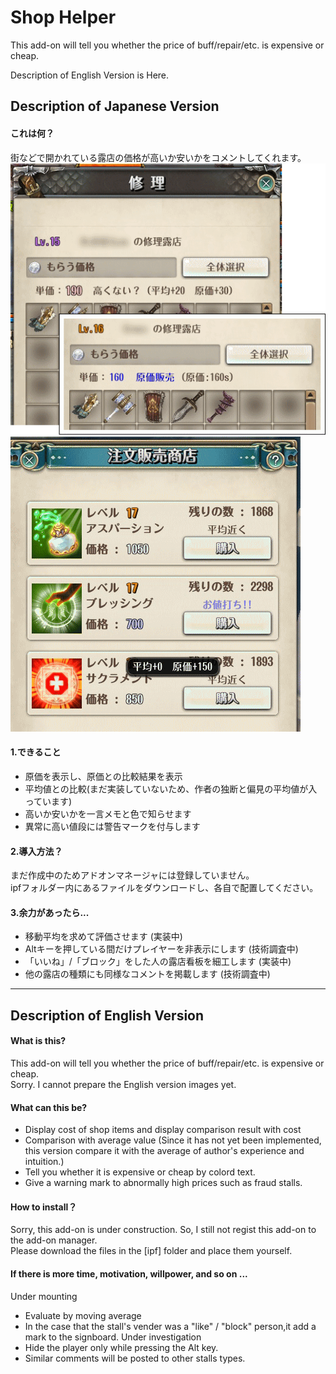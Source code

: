 ﻿# Shop Helper

This add-on will tell you whether the price of buff/repair/etc. is  expensive or cheap.  

Description of English Version is Here.


## Description of Japanese Version 
#### これは何？
街などで開かれている露店の価格が高いか安いかをコメントしてくれます。  
![alt text](https://github.com/Toukibi/ToSAddon/blob/forImageStrage/ShopHelper/img/repair_jp.png?raw=true "Image of stall of item repair")
![alt text](https://github.com/Toukibi/ToSAddon/blob/forImageStrage/ShopHelper/img/buff_jp.png?raw=true "Image of stall of buff")

#### 1.できること
* 原価を表示し、原価との比較結果を表示
* 平均値との比較(まだ実装していないため、作者の独断と偏見の平均値が入っています)
* 高いか安いかを一言メモと色で知らせます
* 異常に高い値段には警告マークを付与します



#### 2.導入方法？
まだ作成中のためアドオンマネージャには登録していません。  
ipfフォルダー内にあるファイルをダウンロードし、各自で配置してください。

#### 3.余力があったら...
* 移動平均を求めて評価させます (実装中)
* Altキーを押している間だけプレイヤーを非表示にします (技術調査中)
* 「いいね」/「ブロック」をした人の露店看板を細工します (実装中)
* 他の露店の種類にも同様なコメントを掲載します (技術調査中)

---
## Description of English Version 
#### What is this?
This add-on will tell you whether the price of buff/repair/etc. is  expensive or cheap.  
Sorry. I cannot prepare the English version images yet.
#### What can this be?
* Display cost of shop items and display comparison result with cost
* Comparison with average value (Since it has not yet been implemented, this version compare it with the average of author's experience and intuition.)
* Tell you whether it is expensive or cheap by colord text.
* Give a warning mark to abnormally high prices such as fraud stalls.



#### How to install？
Sorry, this add-on is under construction. So, I still not regist this add-on to the add-on manager.  
Please download the files in the [ipf] folder and place them yourself.

#### If there is more time, motivation, willpower, and so on ...
Under mounting
* Evaluate by moving average
* In the case that the stall's vender was a "like" / "block" person,it add a mark to the signboard.
Under investigation
* Hide the player only while pressing the Alt key.
* Similar comments will be posted to other stalls types.
